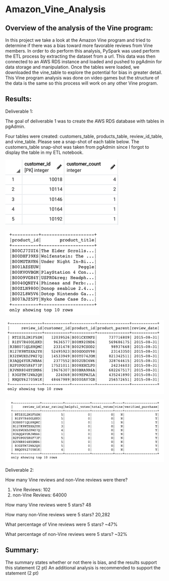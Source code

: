 # Amazon_Vine_Analysis

## Overview of the analysis of the Vine program:

In this project we take a look at the Amazon Vine program and tried to determine if there was a bias toward more favorable reviews from Vine members.  In order to do perform this analysis, PySpark was used perform the ETL process by extracting the dataset from a url.  This data was then connected to an AWS RDS instance and loaded and pushed to pgAdmin for data storage and manipulation.  Once the tables were loaded, we downloaded the vine_table to explore the potential for bias in greater detail.  This Vine program analysis was done on video games but the structure of the data is the same so this process will work on any other Vine program.  

## Results:

Deliverable 1:

The goal of deliverable 1 was to create the AWS RDS database with tables in pgAdmin.  

Four tables were created: customers_table, products_table, review_id_table, and vine_table.  Please see a snap-shot of each table below. The customers_table snap-shot was taken from pgAdmin since I forgot to display the table in my ETL notebook. 

![image](customers_table.png)

![image](products_table.png)

![image](review_id_table.png)

![image](vine_table.png)


Deliverable 2:

How many Vine reviews and non-Vine reviews were there? 
1.	Vine Reviews: 102
2.	non-Vine Reviews: 64000

How many Vine reviews were 5 stars? 48

How many non-Vine reviews were 5 stars? 20,282

What percentage of Vine reviews were 5 stars? ~47%

What percentage of non-Vine reviews were 5 stars? ~32%



## Summary:

The summary states whether or not there is bias, and the results support this statement (2 pt)
An additional analysis is recommended to support the statement (2 pt)
